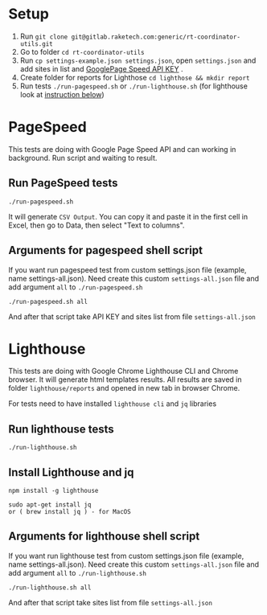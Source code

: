 # Setup

1. Run `git clone git@gitlab.raketech.com:generic/rt-coordinator-utils.git`
2. Go to folder `cd rt-coordinator-utils`
3. Run `cp settings-example.json settings.json`, open `settings.json` and add sites in list and [GooglePage Speed API KEY](https://developers.google.com/speed/docs/insights/v5/get-started) .
4. Create folder for reports for Lighthose `cd lighthose && mkdir report`
5. Run tests `./run-pagespeed.sh` or `./run-lighthouse.sh` (for lighthouse look at [instruction below](#install-lighthouse-and-jq))

# PageSpeed
This tests are doing with Google Page Speed API and can working in background. Run script and waiting to result.

## Run PageSpeed tests

```
./run-pagespeed.sh
```

It will generate `CSV Output`. You can copy it and paste it in the first cell in Excel, then go to Data, then select "Text to columns".

## Arguments for pagespeed shell script
If you want run pagespeed test from custom settings.json file (example, name settings-all.json). Need create this custom `settings-all.json` file and add argument `all` to `./run-pagespeed.sh`
```
./run-pagespeed.sh all
```

And after that script take API KEY and sites list from file `settings-all.json`



# Lighthouse
This tests are doing with Google Chrome Lighthouse CLI and Chrome browser. It will generate html templates results. All results are saved in folder `lighthouse/reports` and opened in new tab in browser Chrome.

For tests need to have installed `lighthouse cli` and `jq` libraries

## Run lighthouse tests

```
./run-lighthouse.sh
```

## Install Lighthouse and jq

```
npm install -g lighthouse

sudo apt-get install jq
or ( brew install jq ) - for MacOS
```


## Arguments for lighthouse shell script

If you want run lighthouse test from custom settings.json file (example, name settings-all.json). Need create this custom `settings-all.json` file and add argument `all` to `./run-lighthouse.sh`
```
./run-lighthouse.sh all
```

And after that script take sites list from file `settings-all.json`
